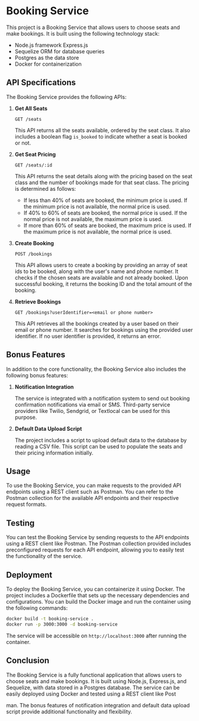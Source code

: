 # Booking Service

This project is a Booking Service that allows users to choose seats and make bookings. It is built using the following technology stack:

- Node.js framework Express.js
- Sequelize ORM for database queries
- Postgres as the data store
- Docker for containerization

## API Specifications

The Booking Service provides the following APIs:

1. **Get All Seats**

   `GET /seats`
   
   This API returns all the seats available, ordered by the seat class. It also includes a boolean flag `is_booked` to indicate whether a seat is booked or not.

2. **Get Seat Pricing**

   `GET /seats/:id`
   
   This API returns the seat details along with the pricing based on the seat class and the number of bookings made for that seat class. The pricing is determined as follows:
   - If less than 40% of seats are booked, the minimum price is used. If the minimum price is not available, the normal price is used.
   - If 40% to 60% of seats are booked, the normal price is used. If the normal price is not available, the maximum price is used.
   - If more than 60% of seats are booked, the maximum price is used. If the maximum price is not available, the normal price is used.

3. **Create Booking**

   `POST /bookings`
   
   This API allows users to create a booking by providing an array of seat ids to be booked, along with the user's name and phone number. It checks if the chosen seats are available and not already booked. Upon successful booking, it returns the booking ID and the total amount of the booking.

4. **Retrieve Bookings**

   `GET /bookings?userIdentifier=<email or phone number>`
   
   This API retrieves all the bookings created by a user based on their email or phone number. It searches for bookings using the provided user identifier. If no user identifier is provided, it returns an error.

## Bonus Features

In addition to the core functionality, the Booking Service also includes the following bonus features:

1. **Notification Integration**

   The service is integrated with a notification system to send out booking confirmation notifications via email or SMS. Third-party service providers like Twilio, Sendgrid, or Textlocal can be used for this purpose.

2. **Default Data Upload Script**

   The project includes a script to upload default data to the database by reading a CSV file. This script can be used to populate the seats and their pricing information initially.

## Usage

To use the Booking Service, you can make requests to the provided API endpoints using a REST client such as Postman. You can refer to the Postman collection for the available API endpoints and their respective request formats.

## Testing

You can test the Booking Service by sending requests to the API endpoints using a REST client like Postman. The Postman collection provided includes preconfigured requests for each API endpoint, allowing you to easily test the functionality of the service.

## Deployment

To deploy the Booking Service, you can containerize it using Docker. The project includes a Dockerfile that sets up the necessary dependencies and configurations. You can build the Docker image and run the container using the following commands:

```bash
docker build -t booking-service .
docker run -p 3000:3000 -d booking-service
```

The service will be accessible on `http://localhost:3000` after running the container.

## Conclusion

The Booking Service is a fully functional application that allows users to choose seats and make bookings. It is built using Node.js, Express.js, and Sequelize, with data stored in a Postgres database. The service can be easily deployed using Docker and tested using a REST client like Post

man. The bonus features of notification integration and default data upload script provide additional functionality and flexibility.

